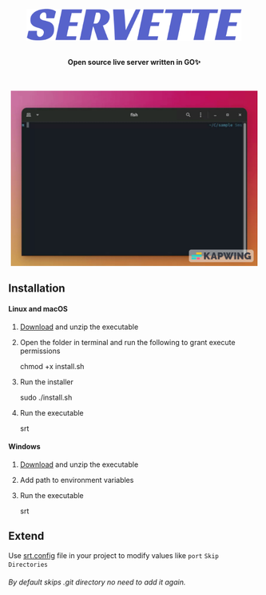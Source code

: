 <br/>
<div align="center">
  <a href="https://github.com/reenphygeorge/servette">
    <img
      src="assets/servette.png"
      alt="Servette Logo"
      height="64"
    />
  </a>
  <br /><br />
  <p>
    <b>
      Open source live server written in GO✨
    </b>
  </p>
  <p>
  <br/><br/>
  <img src="assets/demo.gif" height="350"/>
</div>

## Installation

#### Linux and macOS

1. <a href="https://github.com/reenphygeorge/servette/releases/tag/v1.0.0">Download</a> and unzip the executable
2. Open the folder in terminal and run the following to grant execute permissions

   chmod +x install.sh

3. Run the installer

   sudo ./install.sh

4. Run the executable

   srt

#### Windows

1. <a href="https://github.com/reenphygeorge/servette/releases/tag/v1.0.0">Download</a> and unzip the executable
2. Add path to environment variables
3. Run the executable

   srt

## Extend

Use <a href="https://github.com/reenphygeorge/servette/blob/main/srt.config.json">srt.config</a> file in your project to modify values like `port` `Skip Directories`<br/>

###### By default skips .git directory no need to add it again.
